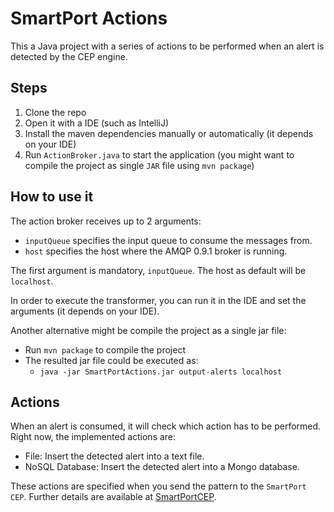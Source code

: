 # SmartPort Actions
This a Java project with a series of actions to be performed when an alert is detected by the CEP engine.

## Steps

1. Clone the repo
2. Open it with a IDE (such as IntelliJ)
3. Install the maven dependencies manually or automatically (it depends on your IDE)
4. Run `ActionBroker.java` to start the application (you might want to compile the project as single `JAR` file using `mvn package`)

## How to use it

The action broker receives up to 2 arguments:

- `inputQueue` specifies the input queue to consume the messages from.
- `host` specifies the host where the AMQP 0.9.1 broker is running.

The first argument is mandatory, `inputQueue`. The host as default will be `localhost`.

In order to execute the transformer, you can run it in the IDE and set the arguments (it depends on your IDE).

Another alternative might be compile the project as a single jar file:
- Run `mvn package` to compile the project
- The resulted jar file could be executed as:
     - `java -jar SmartPortActions.jar output-alerts localhost` 

## Actions

When an alert is consumed, it will check which action has to be performed. Right now, the implemented actions are:

- File: Insert the detected alert into a text file.
- NoSQL Database: Insert the detected alert into a Mongo database. 

These actions are specified when you send the pattern to the `SmartPort CEP`. Further details are available at [SmartPortCEP](https://gitlab.com/ucase/david-corral/SmartHealthyPort/-/tree/master/SmartPortCEP).